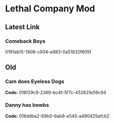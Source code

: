 # Lethal Company Mod
## Latest Link
### Comeback Boys
0191eb15-1908-c934-e883-0a51832f605f

## Old
### Cam does Eyeless Dogs 
**Code:** 018f29c9-2369-bc4f-5f7c-452631e59c94
### Danny has bewbs
**Code:** 018ddba2-69b0-9ab9-e545-a490425afcb2
